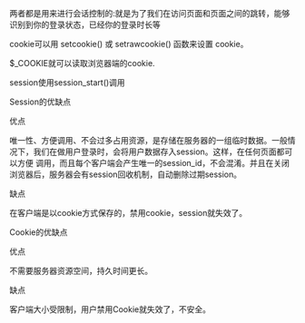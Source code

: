 两者都是用来进行会话控制的:就是为了我们在访问页面和页面之间的跳转，能够识别到你的登录状态，已经你的登录时长等

cookie可以用 setcookie() 或 setrawcookie() 函数来设置 cookie。

$_COOKIE就可以读取浏览器端的cookie.

session使用session_start()调用



Session的优缺点

优点

唯一性、方便调用、不会过多占用资源，是存储在服务器的一组临时数据。一般情况下，我们在做用户登录时，会将用户数据存入session。这样，在任何页面都可以方便
调用，而且每个客户端会产生唯一的session_id，不会混淆。并且在关闭浏览器后，服务器会有session回收机制，自动删除过期session。

缺点

在客户端是以cookie方式保存的，禁用cookie，session就失效了。

Cookie的优缺点

优点

不需要服务器资源空间，持久时间更长。

缺点

客户端大小受限制，用户禁用Cookie就失效了，不安全。

